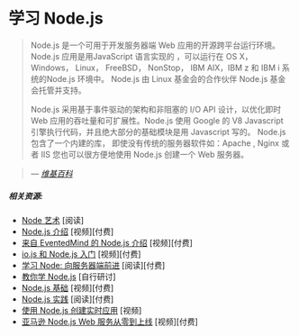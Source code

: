 # 学习 Node.js

> Node.js 是一个可用于开发服务器端 Web 应用的开源跨平台运行环境。Node.js 应用是用JavaScript 语言实现的 ，可以运行在 OS X， Windows， Linux， FreeBSD， NonStop， IBM AIX，IBM z 和 IBM i 系统的Node.js 环境中。 Node.js 由 Linux 基金会的合作伙伴 Node.js 基金会托管并支持。
> 
> Node.js 采用基于事件驱动的架构和非阻塞的 I/O API 设计，以优化即时 Web 应用的吞吐量和可扩展性。Node.js 使用 Google 的 V8 Javascript 引擎执行代码，并且绝大部分的基础模块是用 Javascript 写的。 Node.js 包含了一个内建的库， 即使没有传统的服务器软件如：Apache , Nginx 或者 IIS 您也可以很方便地使用 Node.js 创建一个 Web 服务器。

><cite>&#8212; [维基百科](https://en.wikipedia.org/wiki/Node.js)</cite>

##### 相关资源:

* [Node 艺术](https://github.com/maxogden/art-of-node#the-art-of-node) [阅读]
* [Node.js 介绍](http://www.pluralsight.com/courses/node-intro) [视频][付费]
* [来自 EventedMind 的 Node.js 介绍](https://www.eventedmind.com/classes/introduction-to-node-js-4c0326de) [视频][付费]
* [io.js 和 Node.js 入门](http://www.pluralsight.com/courses/running-node-applications-io-js) [视频][付费]
* [学习 Node: 向服务器端前进](https://www.amazon.com/Learning-Node-Server-Side-Shelley-Powers/dp/1491943122/?&_encoding=UTF8&tag=frontend-handbook-20&linkCode=ur2&linkId=264ce29eb0775f4e8ccb7db892539555&camp=1789&creative=9325) [阅读][付费]
* [教你学 Node.js](https://github.com/workshopper/learnyounode) [自行研讨]
* [Node.js 基础](http://teamtreehouse.com/library/nodejs-basics) [视频][付费]
* [Node.js 实践](https://www.amazon.com/Node-js-Practice-Alex-R-Young/dp/1617290939/?&_encoding=UTF8&tag=frontend-handbook-20&linkCode=ur2&linkId=e202c01e97ebad79157fab3b59723e94&camp=1789&creative=9325) [阅读][付费]
* [使用 Node.js 创建实时应用](https://www.codeschool.com/courses/real-time-web-with-node-js) [视频]
* [亚马逊 Node.js Web 服务从零到上线](https://frontendmasters.com/courses/production-node-aws/) [视频][付费]






















 






